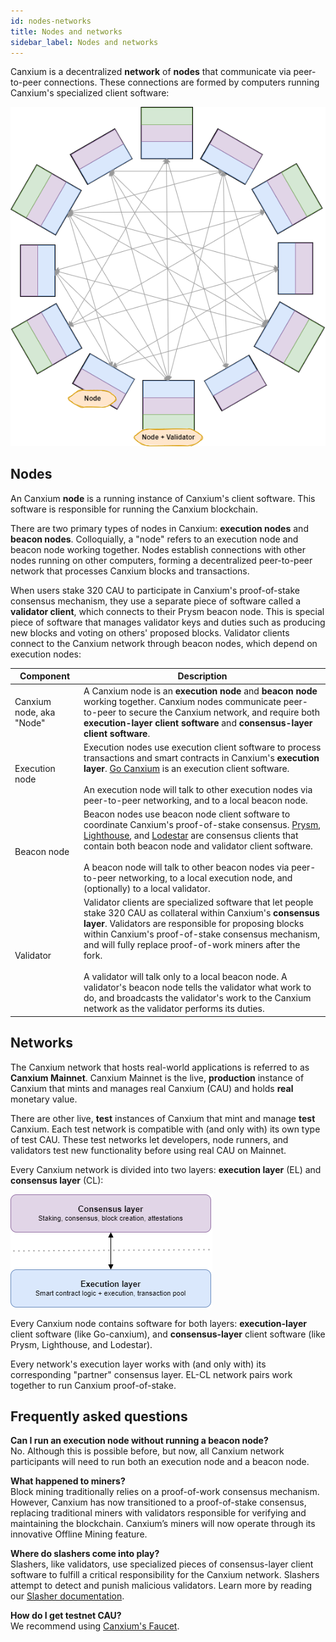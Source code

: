 ```yaml
---
id: nodes-networks
title: Nodes and networks
sidebar_label: Nodes and networks
---
```


Canxium is a decentralized **network** of **nodes** that communicate via peer-to-peer connections. These connections are formed by computers running Canxium's specialized client software:

![alt text](./images/node.png)

## Nodes

An Canxium **node** is a running instance of Canxium's client software. This software is responsible for running the Canxium blockchain. 

There are two primary types of nodes in Canxium: **execution nodes** and **beacon nodes**. Colloquially, a "node" refers to an execution node and beacon node working together. Nodes establish connections with other nodes running on other computers, forming a decentralized peer-to-peer network that processes Canxium blocks and transactions.

When users stake 320 CAU to participate in Canxium's proof-of-stake consensus mechanism, they use a separate piece of software called a **validator client**, which connects to their Prysm beacon node. This is special piece of software that manages validator keys and duties such as producing new blocks and voting on others' proposed blocks. Validator clients connect to the Canxium network through beacon nodes, which depend on execution nodes:

| Component    | Description |
| -------- | ------- |
| Canxium node, aka "Node"  | A Canxium node is an <strong>execution node</strong> and <strong>beacon node</strong> working together. Canxium nodes communicate peer-to-peer to secure the Canxium network, and require both <strong>execution-layer client software</strong> and <strong>consensus-layer client software</strong>.    |
| Execution node | Execution nodes use execution client software to process transactions and smart contracts in Canxium's <strong>execution layer</strong>. [Go Canxium](https://github.com/canxium/go-canxium) is an execution client software.<br /> <br />An execution node will talk to other execution nodes via peer-to-peer networking, and to a local beacon node.     |
| Beacon node    | Beacon nodes use beacon node client software to coordinate Canxium's proof-of-stake consensus. [Prysm](https://github.com/canxium/prysm), [Lighthouse](https://github.com/canxium/lighthouse), and [Lodestar](https://github.com/canxium/lodestar) are consensus clients that contain both beacon node and validator client software. <br /> <br />A beacon node will talk to other beacon nodes via peer-to-peer networking, to a local execution node, and (optionally) to a local validator.    |
| Validator    | Validator clients are specialized software that let people stake 320 CAU as collateral within Canxium's <strong>consensus layer</strong>. Validators are responsible for proposing blocks within Canxium's proof-of-stake consensus mechanism, and will fully replace proof-of-work miners after the fork. <br /> <br />A validator will talk only to a local beacon node. A validator's beacon node tells the validator what work to do, and broadcasts the validator's work to the Canxium network as the validator performs its duties.    |

## Networks

The Canxium network that hosts real-world applications is referred to as **Canxium Mainnet**. Canxium Mainnet is the live, **production** instance of Canxium that mints and manages real Canxium (CAU) and holds **real** monetary value.

There are other live, **test** instances of Canxium that mint and manage **test** Canxium. Each test network is compatible with (and only with) its own type of test CAU. These test networks let developers, node runners, and validators test new functionality before using real CAU on Mainnet.

Every Canxium network is divided into two layers: **execution layer** (EL) and **consensus layer** (CL):

![alt text](./images/consensus.png)

Every Canxium node contains software for both layers: **execution-layer** client software (like Go-canxium), and **consensus-layer** client software (like Prysm, Lighthouse, and Lodestar).

Every network's execution layer works with (and only with) its corresponding "partner" consensus layer. EL-CL network pairs work together to run Canxium proof-of-stake.


## Frequently asked questions

**Can I run an execution node without running a beacon node?** <br/>
No. Although this is possible before, but now, all Canxium network participants will need to run both an execution node and a beacon node.

**What happened to miners?** <br/>
Block mining traditionally relies on a proof-of-work consensus mechanism. However, Canxium has now transitioned to a proof-of-stake consensus, replacing traditional miners with validators responsible for verifying and maintaining the blockchain. Canxium’s miners will now operate through its innovative Offline Mining feature.

**Where do slashers come into play?** <br/>
Slashers, like validators, use specialized pieces of consensus-layer client software to fulfill a critical responsibility for the Canxium network. Slashers attempt to detect and punish malicious validators. Learn more by reading our [Slasher documentation](https://docs.prylabs.network/docs/prysm-usage/slasher).

**How do I get testnet CAU?** <br/>
We recommend using [Canxium's Faucet](https://faucet.canxium.org/).

